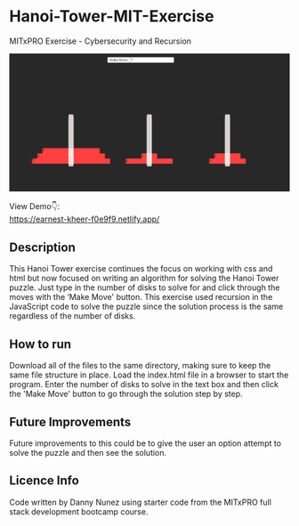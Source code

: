 # Hanoi-Tower-MIT-Exercise
MITxPRO Exercise - Cybersecurity and Recursion

<img src="hanoitowerscreenshot.JPG" width='700'/>

View Demo👇: <br />
https://earnest-kheer-f0e9f9.netlify.app/

## Description
This Hanoi Tower exercise continues the focus on working with css and html but now focused on writing an algorithm for solving the Hanoi Tower puzzle. Just type in the number of disks to solve for and click through the moves with the ‘Make Move' button. This exercise used recursion in the JavaScript code to solve the puzzle since the solution process is the same regardless of the number of disks.

## How to run
Download all of the files to the same directory, making sure to keep the same file structure in place. Load the index.html file in a browser to start the program. Enter the number of disks to solve in the text box and then click the 'Make Move' button to go through the solution step by step.

## Future Improvements
Future improvements to this could be to give the user an option attempt to solve the puzzle and then see the solution.

## Licence Info
Code written by Danny Nunez using starter code from the MITxPRO full stack development bootcamp course.
